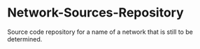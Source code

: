 # Network-Sources-Repository
Source code repository for a name of a network that is still to be determined.
